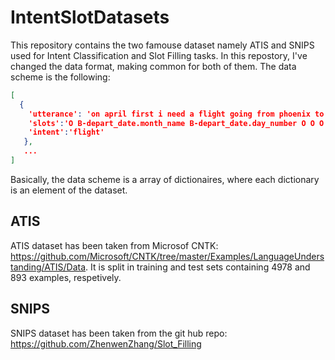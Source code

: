 # IntentSlotDatasets
This repository contains the two famouse dataset namely ATIS and SNIPS used for Intent Classification and Slot Filling tasks. In this repostory, I've changed the data format, making common for both of them. The data scheme is the following:
```json
[
  {
    'utterance': 'on april first i need a flight going from phoenix to san diego', 
    'slots':'O B-depart_date.month_name B-depart_date.day_number O O O O O O B-fromloc.city_name O B-toloc.city_name I-toloc.city_name', 
    'intent':'flight'
   },
   ...
]
```
Basically, the data scheme is a array of dictionaires, where each dictionary is an element of the dataset.

## ATIS 
ATIS dataset has been taken from Microsof CNTK: https://github.com/Microsoft/CNTK/tree/master/Examples/LanguageUnderstanding/ATIS/Data. It is split in training and test sets containing 4978 and 893 examples, respetively. 
## SNIPS
SNIPS dataset has been taken from the git hub repo: https://github.com/ZhenwenZhang/Slot_Filling 
